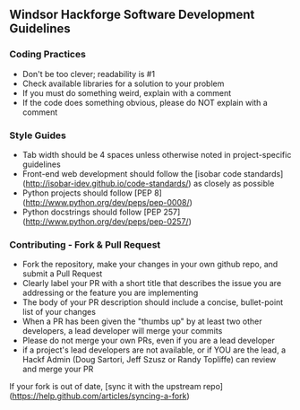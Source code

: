 Windsor Hackforge Software Development Guidelines
-------------------------------------------------

### Coding Practices
- Don't be too clever; readability is #1
- Check available libraries for a solution to your problem
- If you must do something weird, explain with a comment
- If the code does something obvious, please do NOT explain with a comment

### Style Guides
- Tab width should be 4 spaces unless otherwise noted in project-specific guidelines
- Front-end web development should follow the 
  [isobar code standards] (http://isobar-idev.github.io/code-standards/)
  as closely as possible
- Python projects should follow [PEP 8] (http://www.python.org/dev/peps/pep-0008/)
- Python docstrings should follow [PEP 257] (http://www.python.org/dev/peps/pep-0257/)

### Contributing - Fork & Pull Request
- Fork the repository, make your changes in your own github repo, and submit a
  Pull Request
- Clearly label your PR with a short title that describes the issue you are
  addressing or the feature you are implementing
- The body of your PR description should include a concise, bullet-point list of
  your changes
- When a PR has been given the "thumbs up" by at least two other developers, 
  a lead developer will merge your commits
- Please do not merge your own PRs, even if you are a lead developer
- if a project's lead developers are not available, or if YOU are the lead, 
  a Hackf Admin (Doug Sartori, Jeff Szusz or Randy Topliffe) can review and merge your PR

If your fork is out of date, [sync it with the upstream repo] (https://help.github.com/articles/syncing-a-fork)
